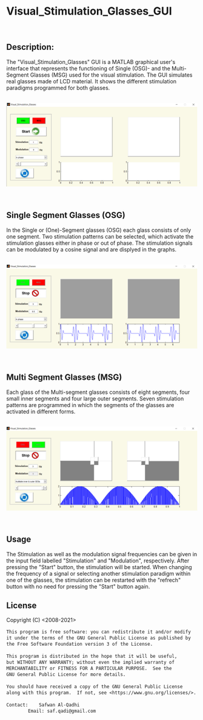 

# Visual_Stimulation_Glasses_GUI
<br />

## Description:
The "Visual_Stimulation_Glasses" GUI is a MATLAB graphical user's interface that represents the functioning of Single (OSG)- and the Multi-Segment Glasses (MSG) used for the visual stimulation. The GUI simulates real glasses made of LCD material. It shows the different stimulation paradigms programmed for both glasses. 
<br />
<br />

![GitHub Logo](Readme-images/Visual_Stimulation_Glasses_MainWindow.png)

<br />

## Single Segment Glasses (OSG)
In the Single or (One)-Segment glasses (OSG) each glass consists of only one segment. Two stimulation patterns can be selected, which activate the stimulation glasses either in phase or out of phase. The stimulation signals can be modulated by a cosine signal and are displyed in the graphs. 
 <br />
 <br />
 
 ![GitHub Logo](Readme-images/Single_Stimulation_Glasses.png)
 
<br />

## Multi Segment Glasses (MSG)
Each glass of the Multi-segment glasses consists of eight segments, four small inner segments and four large outer segments. Seven stimulation patterns are programmed in which the segments of the glasses are activated in different forms. 
 <br />
 <br />
 
 ![GitHub Logo](Readme-images/Multi_Stimulation_Glasses.png)
 
<br />

## Usage
The Stimulation as well as the modulation signal frequencies can be given in the input field labelled "Stimulation" and "Modulation", respectively. After pressing the "Start" button, the stimulation will be started. When changing the frequency of a signal or selecting another stimulation paradigm within one of the glasses, the stimulation can be restarted with the "refrech" button with no need for pressing the "Start" button again. 

## License
<The Motion_Analysis Toolbox >
    Copyright (C) <2008-2021>  <Dr. Safwan Al-Qadhi>

    This program is free software: you can redistribute it and/or modify
    it under the terms of the GNU General Public License as published by
    the Free Software Foundation version 3 of the License.

    This program is distributed in the hope that it will be useful,
    but WITHOUT ANY WARRANTY; without even the implied warranty of
    MERCHANTABILITY or FITNESS FOR A PARTICULAR PURPOSE.  See the
    GNU General Public License for more details.

    You should have received a copy of the GNU General Public License
    along with this program.  If not, see <https://www.gnu.org/licenses/>.

	Contact:	Safwan Al-Qadhi
			Email: saf.qadi@gmail.com
